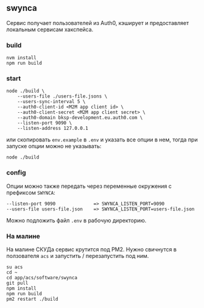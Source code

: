 ## swynca

Сервис получает пользователей из Auth0, кэширует и предоставляет локальным сервисам хакспейса.

### build

```
nvm install
npm run build
```

### start

```
node ./build \
    --users-file ./users-file.jsons \
    --users-sync-interval 5 \
    --auth0-client-id <M2M app client id> \
    --auth0-client-secret <M2M app client secret> \
    --auth0-domain bksp-development.eu.auth0.com \
    --listen-port 9090 \
    --listen-address 127.0.0.1
```

или скопировать `env.example` в `.env` и указать все опции в нем, тогда при запуске опции можно не указывать:

```
node ./build
```

### config

Опции можно также передать через переменные окружения с префиксом `SWYNCA`:

```
--listen-port 9090              => SWYNCA_LISTEN_PORT=9090
--users-file users-file.json    => SWYNCA_LISTEN_PORT=users-file.json
```

Можно подложить файл `.env` в рабочую директорию.

### На малине

На малине СКУДа сервис крутится под PM2.
Нужно свичнутся в ползователя `acs` и запустить / перезапустить под ним.

```
su acs
cd ~
cd app/acs/software/swynca
git pull
npm install
npm run build
pm2 restart ./build
```

